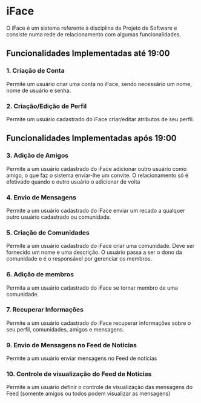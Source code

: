 # iFace

O iFace é um sistema referente à disciplina de Projeto de Software e consiste numa rede de relacionamento com algumas funcionalidades. 

## Funcionalidades Implementadas até 19:00

### 1. Criação de Conta
Permite um usuário criar uma conta no iFace, sendo necessário um nome, nome de usuário e senha.

### 2. Criação/Edição de Perfil
Permite um usuário cadastrado do iFace criar/editar atributos de seu perfil. 

## Funcionalidades Implementadas após 19:00

### 3. Adição de Amigos
Permite a um usuário cadastrado do iFace adicionar
outro usuário como amigo, o que faz o sistema
enviar-lhe um convite. O relacionamento só é
efetivado quando o outro usuário o adicionar de
volta

### 4. Envio de Mensagens
Permite a um usuário cadastrado do iFace enviar
um recado a qualquer outro usuário cadastrado ou
comunidade.

### 5. Criação de Comunidades
Permite a um usuário cadastrado do iFace criar uma
comunidade. Deve ser fornecido um nome e uma
descrição. O usuário passa a ser o dono da
comunidade e é o responsável por gerenciar os
membros.

### 6. Adição de membros
Permita a um usuário cadastrado do iFace se tornar
membro de uma comunidade.

### 7. Recuperar Informações 
Permite a um usuário cadastrado do iFace recuperar
informações sobre o seu perfil, comunidades,
amigos e mensagens.

### 9. Envio de Mensagens no Feed de Notícias
Permite a um usuário enviar mensagens no Feed de
notícias

### 10. Controle de visualização do Feed de Notícias
Permite a um usuário definir o controle de
visualização das mensagens do Feed (somente
amigos ou todos podem visualizar as mensagens)
